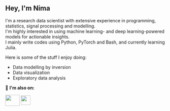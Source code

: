## Hey, I'm Nima

<!---
<table border="0">
 <tr>
    <td>
--->

I'm a research data scientist with extensive experience in programming, statistics, signal processing and modelling.   
I'm highly interested in using machine learning- and deep learning-powered models for actionable insights.   
I mainly write codes using Python, PyTorch and Bash, and currently learning Julia.

Here is some of the stuff I enjoy doing:
- Data modelling by inversion
- Data visualization
- Exploratory data analysis

🔗 **I'm also on:**
<p align="left">
  <a href="https://twitter.com/nimanzik" target="_blank"><img align="center" src="https://raw.githubusercontent.com/rahuldkjain/github-profile-readme-generator/master/src/images/icons/Social/twitter.svg" height="35" width="45" /></a>
  <a href="https://www.linkedin.com/in/nima-nooshiri/" target="_blank"><img align="center" src="https://raw.githubusercontent.com/rahuldkjain/github-profile-readme-generator/master/src/images/icons/Social/linked-in-alt.svg" height="30" width="30" /></a>
</p>
<!---
    </td>
    <td>
      <a href="https://github.com/nimanzik/Eadet-ConvNet.git" target="_blank"><img src="./model_2.png" width="1250" align="right"/></a>
    </td>
 </tr>
</table>
--->
